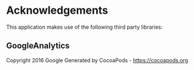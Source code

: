 # Acknowledgements
This application makes use of the following third party libraries:

## GoogleAnalytics

Copyright 2016 Google
Generated by CocoaPods - https://cocoapods.org
